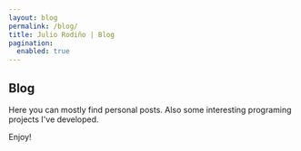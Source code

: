 ```yaml
---
layout: blog
permalink: /blog/
title: Julio Rodiño | Blog
pagination:
  enabled: true
---
```

## Blog

Here you can mostly find personal posts. Also some interesting programing projects I've developed.

Enjoy!
